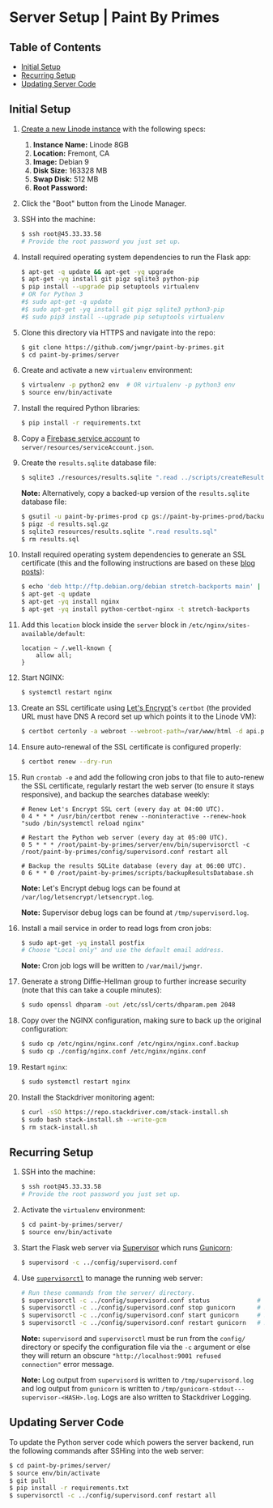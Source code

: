 # Server Setup | Paint By Primes

## Table of Contents

- [Initial Setup](#initial-setup)
- [Recurring Setup](#recurring-setup)
- [Updating Server Code](#updating-server-code)

## Initial Setup

1.  [Create a new Linode instance](https://www.linode.com/docs/getting-started/) with the following
    specs:

    1.  **Instance Name:** Linode 8GB
    1.  **Location:** Fremont, CA
    1.  **Image:** Debian 9
    1.  **Disk Size:** 163328 MB
    1.  **Swap Disk:** 512 MB
    1.  **Root Password:** _<set root password>_

1.  Click the "Boot" button from the Linode Manager.

1.  SSH into the machine:

    ```bash
    $ ssh root@45.33.33.58
    # Provide the root password you just set up.
    ```

1.  Install required operating system dependencies to run the Flask app:

    ```bash
    $ apt-get -q update && apt-get -yq upgrade
    $ apt-get -yq install git pigz sqlite3 python-pip
    $ pip install --upgrade pip setuptools virtualenv
    # OR for Python 3
    #$ sudo apt-get -q update
    #$ sudo apt-get -yq install git pigz sqlite3 python3-pip
    #$ sudo pip3 install --upgrade pip setuptools virtualenv
    ```

1.  Clone this directory via HTTPS and navigate into the repo:

    ```bash
    $ git clone https://github.com/jwngr/paint-by-primes.git
    $ cd paint-by-primes/server
    ```

1.  Create and activate a new `virtualenv` environment:

    ```bash
    $ virtualenv -p python2 env  # OR virtualenv -p python3 env
    $ source env/bin/activate
    ```

1.  Install the required Python libraries:

    ```bash
    $ pip install -r requirements.txt
    ```

1.  Copy a [Firebase service account](https://console.firebase.google.com/u/0/project/paint-by-primes-prod/settings/serviceaccounts/adminsdk)
    to `server/resources/serviceAccount.json`.

1.  Create the `results.sqlite` database file:

    ```bash
    $ sqlite3 ./resources/results.sqlite ".read ../scripts/createResultsTable.sql"
    ```

    **Note:** Alternatively, copy a backed-up version of the `results.sqlite` database file:

    ```bash
    $ gsutil -u paint-by-primes-prod cp gs://paint-by-primes-prod/backups/<YYYYMMDD>/results-<YYYYMMDD>.sql.gz results.sql.gz
    $ pigz -d results.sql.gz
    $ sqlite3 resources/results.sqlite ".read results.sql"
    $ rm results.sql
    ```

1.  Install required operating system dependencies to generate an SSL certificate (this and the
    following instructions are based on these
    [blog](https://www.digitalocean.com/community/tutorials/how-to-secure-nginx-with-let-s-encrypt-on-debian-8)
    [posts](https://blog.miguelgrinberg.com/post/running-your-flask-application-over-https)):

    ```bash
    $ echo 'deb http://ftp.debian.org/debian stretch-backports main' | sudo tee /etc/apt/sources.list.d/backports.list
    $ apt-get -q update
    $ apt-get -yq install nginx
    $ apt-get -yq install python-certbot-nginx -t stretch-backports
    ```

1.  Add this `location` block inside the `server` block in `/etc/nginx/sites-available/default`:

    ```
    location ~ /.well-known {
        allow all;
    }
    ```

1.  Start NGINX:

    ```bash
    $ systemctl restart nginx
    ```

1.  Create an SSL certificate using [Let's Encrypt](https://letsencrypt.org/)'s `certbot` (the
    provided URL must have DNS A record set up which points it to the Linode VM):

    ```bash
    $ certbot certonly -a webroot --webroot-path=/var/www/html -d api.paintbyprimes.com --email wenger.jacob@gmail.com
    ```

1.  Ensure auto-renewal of the SSL certificate is configured properly:

    ```bash
    $ certbot renew --dry-run
    ```

1.  Run `crontab -e` and add the following cron jobs to that file to auto-renew the SSL certificate,
    regularly restart the web server (to ensure it stays responsive), and backup the searches
    database weekly:

    ```
    # Renew Let's Encrypt SSL cert (every day at 04:00 UTC).
    0 4 * * * /usr/bin/certbot renew --noninteractive --renew-hook "sudo /bin/systemctl reload nginx"

    # Restart the Python web server (every day at 05:00 UTC).
    0 5 * * * /root/paint-by-primes/server/env/bin/supervisorctl -c /root/paint-by-primes/config/supervisord.conf restart all

    # Backup the results SQLite database (every day at 06:00 UTC).
    0 6 * * 0 /root/paint-by-primes/scripts/backupResultsDatabase.sh
    ```

    **Note:** Let's Encrypt debug logs can be found at `/var/log/letsencrypt/letsencrypt.log`.

    **Note:** Supervisor debug logs can be found at `/tmp/supervisord.log`.

1.  Install a mail service in order to read logs from cron jobs:

    ```bash
    $ sudo apt-get -yq install postfix
    # Choose "Local only" and use the default email address.
    ```

    **Note:** Cron job logs will be written to `/var/mail/jwngr`.

1.  Generate a strong Diffie-Hellman group to further increase security (note that this can take a
    couple minutes):

    ```bash
    $ sudo openssl dhparam -out /etc/ssl/certs/dhparam.pem 2048
    ```

1.  Copy over the NGINX configuration, making sure to back up the original configuration:

    ```bash
    $ sudo cp /etc/nginx/nginx.conf /etc/nginx/nginx.conf.backup
    $ sudo cp ./config/nginx.conf /etc/nginx/nginx.conf
    ```

1.  Restart `nginx`:

    ```bash
    $ sudo systemctl restart nginx
    ```

1.  Install the Stackdriver monitoring agent:

    ```bash
    $ curl -sSO https://repo.stackdriver.com/stack-install.sh
    $ sudo bash stack-install.sh --write-gcm
    $ rm stack-install.sh
    ```

## Recurring Setup

1.  SSH into the machine:

    ```bash
    $ ssh root@45.33.33.58
    # Provide the root password you just set up.
    ```

1.  Activate the `virtualenv` environment:

    ```bash
    $ cd paint-by-primes/server/
    $ source env/bin/activate
    ```

1.  Start the Flask web server via [Supervisor](http://supervisord.org/) which runs
    [Gunicorn](http://gunicorn.org/):

    ```bash
    $ supervisord -c ../config/supervisord.conf
    ```

1.  Use [`supervisorctl`](http://supervisord.org/running.html#supervisorctl-command-line-options) to
    manage the running web server:

    ```bash
    # Run these commands from the server/ directory.
    $ supervisorctl -c ../config/supervisord.conf status             # Get status of running processes
    $ supervisorctl -c ../config/supervisord.conf stop gunicorn      # Stop web server
    $ supervisorctl -c ../config/supervisord.conf start gunicorn     # Start web server
    $ supervisorctl -c ../config/supervisord.conf restart gunicorn   # Restart web server
    ```

    **Note:** `supervisord` and `supervisorctl` must be run from the `config/` directory or specify
    the configuration file via the `-c` argument or else they will return an obscure
    `"http://localhost:9001 refused connection"` error message.

    **Note:** Log output from `supervisord` is written to `/tmp/supervisord.log` and log output from
    `gunicorn` is written to `/tmp/gunicorn-stdout---supervisor-<HASH>.log`. Logs are also written to
    Stackdriver Logging.

## Updating Server Code

To update the Python server code which powers the server backend, run the following commands after
SSHing into the web server:

```bash
$ cd paint-by-primes/server/
$ source env/bin/activate
$ git pull
$ pip install -r requirements.txt
$ supervisorctl -c ../config/supervisord.conf restart all
```
